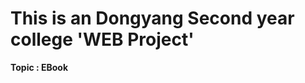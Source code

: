 This is an Dongyang Second year college 'WEB Project'
=====================================================

**Topic : EBook**
